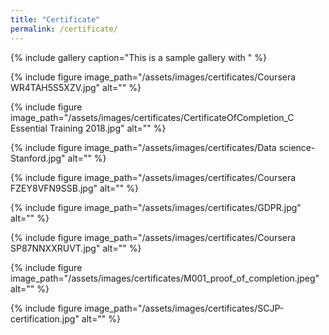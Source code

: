 ```yaml
---
title: "Certificate"
permalink: /certificate/
---
```


{% include gallery caption="This is a sample gallery with " %}



{% include figure image_path="/assets/images/certificates/Coursera WR4TAH5S5XZV.jpg" alt="" %}

{% include figure image_path="/assets/images/certificates/CertificateOfCompletion_C Essential Training 2018.jpg" alt="" %}

{% include figure image_path="/assets/images/certificates/Data science-Stanford.jpg" alt="" %}

{% include figure image_path="/assets/images/certificates/Coursera FZEY8VFN9SSB.jpg" alt="" %}

{% include figure image_path="/assets/images/certificates/GDPR.jpg" alt="" %}

{% include figure image_path="/assets/images/certificates/Coursera SP87NNXXRUVT.jpg" alt="" %}

{% include figure image_path="/assets/images/certificates/M001_proof_of_completion.jpeg" alt="" %}

{% include figure image_path="/assets/images/certificates/SCJP-certification.jpg" alt="" %}